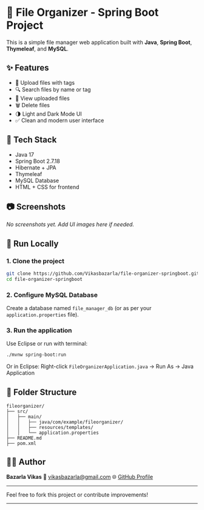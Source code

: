
# 📁 File Organizer - Spring Boot Project

This is a simple file manager web application built with **Java**, **Spring Boot**, **Thymeleaf**, and **MySQL**.

## ✨ Features
- 📂 Upload files with tags
- 🔍 Search files by name or tag
- 📄 View uploaded files
- 🗑️ Delete files
- 🌗 Light and Dark Mode UI
- ✅ Clean and modern user interface

## 🧰 Tech Stack
- Java 17
- Spring Boot 2.7.18
- Hibernate + JPA
- Thymeleaf
- MySQL Database
- HTML + CSS for frontend

## 📷 Screenshots
_No screenshots yet. Add UI images here if needed._

## 🚀 Run Locally

### 1. Clone the project
```bash
git clone https://github.com/Vikasbazarla/file-organizer-springboot.git
cd file-organizer-springboot
````

### 2. Configure MySQL Database

Create a database named `file_manager_db` (or as per your `application.properties` file).

### 3. Run the application

Use Eclipse or run with terminal:

```bash
./mvnw spring-boot:run
```

Or in Eclipse: Right-click `FileOrganizerApplication.java` → Run As → Java Application

## 📁 Folder Structure

```
fileorganizer/
├── src/
│   ├── main/
│   │   ├── java/com/example/fileorganizer/
│   │   ├── resources/templates/
│   │   └── application.properties
├── README.md
├── pom.xml
```

## 🙋‍♂️ Author

**Bazarla Vikas**
📧 vikasbazarla@gmail.com
🌐 [GitHub Profile](https://github.com/Vikasbazarla)

---

Feel free to fork this project or contribute improvements!

---
